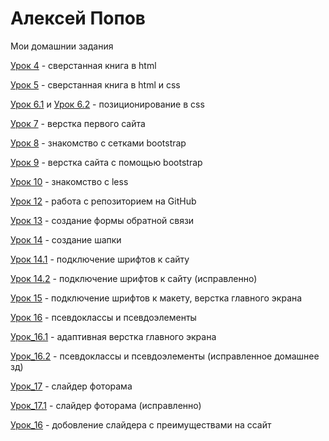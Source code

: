 # Алексей Попов
Мои домашнии задания

[Урок 4](https://alekseypopow.github.io/lesson_4/ "Описание") - сверстанная книга в html

[Урок 5](https://alekseypopow.github.io/lesson_5/ "Описание") - сверстанная книга в html и css 

[Урок 6.1](https://alekseypopow.github.io/lesson_6/project/ "Описание") и [Урок 6.2](https://alekseypopow.github.io/lesson_6/projekt-box/ "Описание") - позиционирование в css 

[Урок 7](https://alekseypopow.github.io/lesson_7/ "Описание") - верстка первого сайта 

[Урок 8](https://alekseypopow.github.io/lesson_8/ "Описание") - знакомство с сетками  bootstrap

[Урок 9](https://alekseypopow.github.io/lesson_9/ "Описание") - верстка сайта с помощью bootstrap

[Урок 10](https://alekseypopow.github.io/lesson_10/ "Описание") - знакомство с less 

[Урок 12](https://github.com/alekseyPopow/alekseyPopow.github.io "Описание") - работа с репозиторием на GitHub

[Урок 13](https://alekseypopow.github.io/lesson_13/) - создание формы обратной связи

[Урок 14](https://alekseypopow.github.io/lesson_14/) - создание шапки

[Урок 14.1](https://alekseypopow.github.io/lesson_14.1/) - подключение шрифтов к сайту

[Урок 14.2](https://alekseypopow.github.io/lesson_14.2/) - подключение шрифтов к сайту (исправленно)

[Урок 15](https://alekseypopow.github.io/lesson_15/) - подключение шрифтов к макету, верстка главного экрана

[Урок 16](https://alekseypopow.github.io/lesson_16/) - псевдоклассы и псевдоэлементы

[Урок_16.1](https://alekseypopow.github.io/lesson_16.1/) - адаптивная верстка главного экрана     

[Урок_16.2](https://alekseypopow.github.io/lesson_16.2/) - псевдоклассы и псевдоэлементы (исправленное домашнее зд)

[Урок_17]() - слайдер фоторама

[Урок_17.1](https://alekseypopow.github.io/lesson_17.1/) - слайдер фоторама (исправленно)

[Урок_16](https://alekseypopow.github.io/lesson_16/) - добовление слайдера с преимуществами на ссайт
